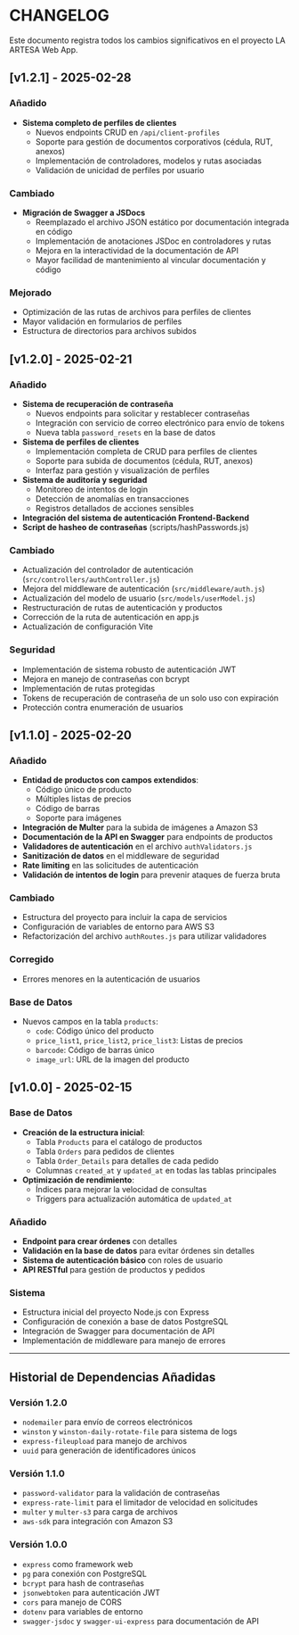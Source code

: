 # CHANGELOG

Este documento registra todos los cambios significativos en el proyecto LA ARTESA Web App.

## [v1.2.1] - 2025-02-28

### Añadido
- **Sistema completo de perfiles de clientes**
  - Nuevos endpoints CRUD en `/api/client-profiles`
  - Soporte para gestión de documentos corporativos (cédula, RUT, anexos)
  - Implementación de controladores, modelos y rutas asociadas
  - Validación de unicidad de perfiles por usuario

### Cambiado
- **Migración de Swagger a JSDocs**
  - Reemplazado el archivo JSON estático por documentación integrada en código
  - Implementación de anotaciones JSDoc en controladores y rutas
  - Mejora en la interactividad de la documentación de API
  - Mayor facilidad de mantenimiento al vincular documentación y código

### Mejorado
- Optimización de las rutas de archivos para perfiles de clientes
- Mayor validación en formularios de perfiles
- Estructura de directorios para archivos subidos

## [v1.2.0] - 2025-02-21

### Añadido
- **Sistema de recuperación de contraseña**
  - Nuevos endpoints para solicitar y restablecer contraseñas
  - Integración con servicio de correo electrónico para envío de tokens
  - Nueva tabla `password_resets` en la base de datos
- **Sistema de perfiles de clientes**
  - Implementación completa de CRUD para perfiles de clientes
  - Soporte para subida de documentos (cédula, RUT, anexos)
  - Interfaz para gestión y visualización de perfiles
- **Sistema de auditoría y seguridad**
  - Monitoreo de intentos de login
  - Detección de anomalías en transacciones
  - Registros detallados de acciones sensibles
- **Integración del sistema de autenticación Frontend-Backend**
- **Script de hasheo de contraseñas** (scripts/hashPasswords.js)

### Cambiado
- Actualización del controlador de autenticación (`src/controllers/authController.js`)
- Mejora del middleware de autenticación (`src/middleware/auth.js`)
- Actualización del modelo de usuario (`src/models/userModel.js`)
- Restructuración de rutas de autenticación y productos
- Corrección de la ruta de autenticación en app.js
- Actualización de configuración Vite

### Seguridad
- Implementación de sistema robusto de autenticación JWT
- Mejora en manejo de contraseñas con bcrypt
- Implementación de rutas protegidas
- Tokens de recuperación de contraseña de un solo uso con expiración
- Protección contra enumeración de usuarios

## [v1.1.0] - 2025-02-20

### Añadido
- **Entidad de productos con campos extendidos**:
  - Código único de producto
  - Múltiples listas de precios
  - Código de barras
  - Soporte para imágenes
- **Integración de Multer** para la subida de imágenes a Amazon S3
- **Documentación de la API en Swagger** para endpoints de productos
- **Validadores de autenticación** en el archivo `authValidators.js`
- **Sanitización de datos** en el middleware de seguridad
- **Rate limiting** en las solicitudes de autenticación
- **Validación de intentos de login** para prevenir ataques de fuerza bruta

### Cambiado
- Estructura del proyecto para incluir la capa de servicios
- Configuración de variables de entorno para AWS S3
- Refactorización del archivo `authRoutes.js` para utilizar validadores

### Corregido
- Errores menores en la autenticación de usuarios

### Base de Datos
- Nuevos campos en la tabla `products`:
  - `code`: Código único del producto
  - `price_list1`, `price_list2`, `price_list3`: Listas de precios
  - `barcode`: Código de barras único
  - `image_url`: URL de la imagen del producto

## [v1.0.0] - 2025-02-15

### Base de Datos
- **Creación de la estructura inicial**:
  - Tabla `Products` para el catálogo de productos
  - Tabla `Orders` para pedidos de clientes
  - Tabla `Order_Details` para detalles de cada pedido
  - Columnas `created_at` y `updated_at` en todas las tablas principales
- **Optimización de rendimiento**:
  - Índices para mejorar la velocidad de consultas
  - Triggers para actualización automática de `updated_at`

### Añadido
- **Endpoint para crear órdenes** con detalles
- **Validación en la base de datos** para evitar órdenes sin detalles
- **Sistema de autenticación básico** con roles de usuario
- **API RESTful** para gestión de productos y pedidos

### Sistema
- Estructura inicial del proyecto Node.js con Express
- Configuración de conexión a base de datos PostgreSQL
- Integración de Swagger para documentación de API
- Implementación de middleware para manejo de errores

---

## Historial de Dependencias Añadidas

### Versión 1.2.0
- `nodemailer` para envío de correos electrónicos
- `winston` y `winston-daily-rotate-file` para sistema de logs
- `express-fileupload` para manejo de archivos
- `uuid` para generación de identificadores únicos

### Versión 1.1.0
- `password-validator` para la validación de contraseñas
- `express-rate-limit` para el limitador de velocidad en solicitudes
- `multer` y `multer-s3` para carga de archivos
- `aws-sdk` para integración con Amazon S3

### Versión 1.0.0
- `express` como framework web
- `pg` para conexión con PostgreSQL
- `bcrypt` para hash de contraseñas
- `jsonwebtoken` para autenticación JWT
- `cors` para manejo de CORS
- `dotenv` para variables de entorno
- `swagger-jsdoc` y `swagger-ui-express` para documentación de API